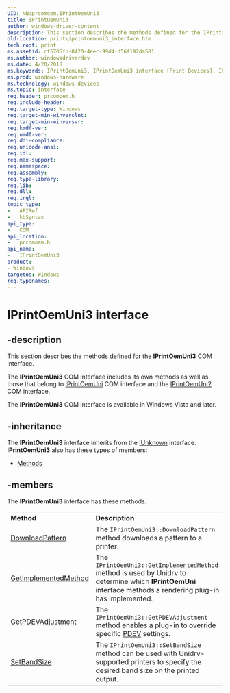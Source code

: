 ```yaml
---
UID: NN:prcomoem.IPrintOemUni3
title: IPrintOemUni3
author: windows-driver-content
description: This section describes the methods defined for the IPrintOemUni3 COM interface.
old-location: print\iprintoemuni3_interface.htm
tech.root: print
ms.assetid: cf5705fb-8420-4eec-99d4-d56f192da581
ms.author: windowsdriverdev
ms.date: 4/20/2018
ms.keywords: IPrintOemUni3, IPrintOemUni3 interface [Print Devices], IPrintOemUni3 interface [Print Devices],described, prcomoem/IPrintOemUni3, print.iprintoemuni3_interface, print_unidrv-pscript_rendering_631f975d-1d52-4db8-8e90-71cdb99f4ef1.xml
ms.prod: windows-hardware
ms.technology: windows-devices
ms.topic: interface
req.header: prcomoem.h
req.include-header: 
req.target-type: Windows
req.target-min-winverclnt: 
req.target-min-winversvr: 
req.kmdf-ver: 
req.umdf-ver: 
req.ddi-compliance: 
req.unicode-ansi: 
req.idl: 
req.max-support: 
req.namespace: 
req.assembly: 
req.type-library: 
req.lib: 
req.dll: 
req.irql: 
topic_type:
-	APIRef
-	kbSyntax
api_type:
-	COM
api_location:
-	prcomoem.h
api_name:
-	IPrintOemUni3
product:
- Windows
targetos: Windows
req.typenames: 
---
```


# IPrintOemUni3 interface


## -description


This section describes the methods defined for the <b>IPrintOemUni3</b> COM interface.

The <b>IPrintOemUni3</b> COM interface includes its own methods as well as those that belong to <a href="https://msdn.microsoft.com/097366a0-2ded-435c-9b63-2b736b716032">IPrintOemUni</a> COM interface and the <a href="https://msdn.microsoft.com/789ca699-89b3-41d3-9167-812f1a9eb3bc">IPrintOemUni2</a> COM interface.

The <b>IPrintOemUni3</b> COM interface is available in Windows Vista and later.


## -inheritance

The <b xmlns:loc="http://microsoft.com/wdcml/l10n">IPrintOemUni3</b> interface inherits from the <a href="https://msdn.microsoft.com/33f1d79a-33fc-4ce5-a372-e08bda378332">IUnknown</a> interface. <b>IPrintOemUni3</b> also has these types of members:
<ul>
<li><a href="https://docs.microsoft.com/">Methods</a></li>
</ul>

## -members

The <b>IPrintOemUni3</b> interface has these methods.
<table class="members" id="memberListMethods">
<tr>
<th align="left" width="37%">Method</th>
<th align="left" width="63%">Description</th>
</tr>
<tr data="declared;">
<td align="left" width="37%">
<a href="https://msdn.microsoft.com/7604a6df-c73a-4114-916f-1e777a323731">DownloadPattern</a>
</td>
<td align="left" width="63%">
The <code>IPrintOemUni3::DownloadPattern</code> method downloads a pattern to a printer.

</td>
</tr>
<tr data="declared;">
<td align="left" width="37%">
<a href="https://msdn.microsoft.com/a1de8e8f-eca1-4630-b689-585027184a08">GetImplementedMethod</a>
</td>
<td align="left" width="63%">
The <code>IPrintOemUni3::GetImplementedMethod</code> method is used by Unidrv to determine which <b>IPrintOemUni</b> interface methods a rendering plug-in has implemented.

</td>
</tr>
<tr data="declared;">
<td align="left" width="37%">
<a href="https://msdn.microsoft.com/bb7d7248-9520-4bc8-8483-b05b78608fc7">GetPDEVAdjustment</a>
</td>
<td align="left" width="63%">
The <code>IPrintOemUni3::GetPDEVAdjustment</code> method enables a plug-in to override specific <a href="https://msdn.microsoft.com/139a10e9-203b-499b-9291-8537eae9189c">PDEV</a> settings.

</td>
</tr>
<tr data="declared;">
<td align="left" width="37%">
<a href="https://msdn.microsoft.com/e75fdfa5-2b25-4d89-b3ef-40cb445f874f">SetBandSize</a>
</td>
<td align="left" width="63%">
The <code>IPrintOemUni3::SetBandSize</code> method can be used with Unidrv-supported printers to specify the desired band size on the printed output.

</td>
</tr>
</table> 

